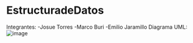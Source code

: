 # EstructuradeDatos
Integrantes: 
-Josue Torres
-Marco Buri
-Emilio Jaramillo
Diagrama UML:
![image](https://github.com/emilioj04/EstructuradeDatos/assets/163780660/5915dd34-7b46-4d5c-9c8b-fd2df3e8ac4b)
